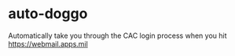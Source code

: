 # auto-doggo
Automatically take you through the CAC login process when you hit https://webmail.apps.mil
